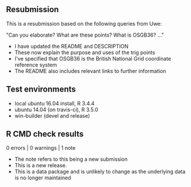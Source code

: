 ## Resubmission

This is a resubmission based on the following queries from Uwe:

"Can you elaborate?
What are these points? What is OSGB36? ..."

- I have updated the README and DESCRIPTION
- These now explain the purpose and uses of the trig points
- I've specified that OSGB36 is the British National Grid coordinate reference system
- The README also includes relevant links to further information


## Test environments
* local ubuntu 16.04 install, R 3.4.4
* ubuntu 14.04 (on travis-ci), R 3.5.0
* win-builder (devel and release)

## R CMD check results

0 errors | 0 warnings | 1 note

* The note refers to this being a new submission
* This is a new release.
* This is a data package and is unlikely to change as the underlying data is no
longer maintained
